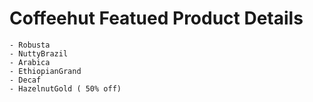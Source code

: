 # Coffeehut Featued Product Details
    - Robusta
    - NuttyBrazil
    - Arabica
    - EthiopianGrand
    - Decaf
    - HazelnutGold ( 50% off)